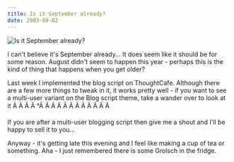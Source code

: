 ```yaml
---
title: Is it September already?
date: 2003-09-02
---
```


![Is it September already?](https://source.unsplash.com/gp8BLyaTaA0/1600x900)

I can't believe it's September already... It does seem like it should be for some reason. August didn't seem to happen this year - perhaps this is the kind of thing that happens when you get older?

Last week I implemented the blog script on ThoughtCafe. Although there are a few more things to tweak in it, it works pretty well - if you want to see a multi-user variant on the Blog script theme, take a wander over to look at it Ã Ã Ã Ã °Ã Ã Ã Ã Ã Ã Ã Ã Ã Ã Ã Ã 

If you are after a multi-user blogging script then give me a shout and I'll be happy to sell it to you...

Anyway - it's getting late this evening and I feel like making a cup of tea or something. Aha - I just remembered there is some Grolsch in the fridge.